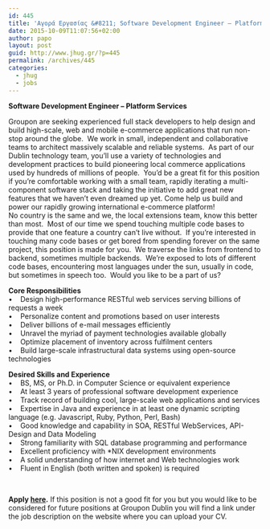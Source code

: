 ```yaml
---
id: 445
title: 'Αγορά Εργασίας &#8211; Software Development Engineer – Platform Services &#8211; greektechdublin on behalf of  GroupOn #jobs'
date: 2015-10-09T11:07:56+02:00
author: papo
layout: post
guid: http://www.jhug.gr/?p=445
permalink: /archives/445
categories:
  - jhug
  - jobs
---
```

**Software Development Engineer – Platform Services**

Groupon are seeking experienced full stack developers to help design and build high-scale, web and mobile e-commerce applications that run non-stop around the globe.  We work in small, independent and collaborative teams to architect massively scalable and reliable systems.  As part of our Dublin technology team, you&#8217;ll use a variety of technologies and development practices to build pioneering local commerce applications used by hundreds of millions of people.  You&#8217;d be a great fit for this position if you&#8217;re comfortable working with a small team, rapidly iterating a multi-component software stack and taking the initiative to add great new features that we haven&#8217;t even dreamed up yet. Come help us build and power our rapidly growing international e-commerce platform!  
No country is the same and we, the local extensions team, know this better than most.  Most of our time we spend touching multiple code bases to provide that one feature a country can&#8217;t live without.  If you&#8217;re interested in touching many code bases or get bored from spending forever on the same project, this position is made for you.  We traverse the links from frontend to backend, sometimes multiple backends.  We&#8217;re exposed to lots of different code bases, encountering most languages under the sun, usually in code, but sometimes in speech too.  Would you like to be a part of us?

**Core Responsibilities**  
•    Design high-performance RESTful web services serving billions of requests a week  
•    Personalize content and promotions based on user interests  
•    Deliver billions of e-mail messages efficiently  
•    Unravel the myriad of payment technologies available globally  
•    Optimize placement of inventory across fulfilment centers  
•    Build large-scale infrastructural data systems using open-source technologies

**Desired Skills and Experience**  
•    BS, MS, or Ph.D. in Computer Science or equivalent experience  
•    At least 3 years of professional software development experience  
•    Track record of building cool, large-scale web applications and services  
•    Expertise in Java and experience in at least one dynamic scripting language (e.g. Javascript, Ruby, Python, Perl, Bash)  
•    Good knowledge and capability in SOA, RESTful WebServices, API-Design and Data Modeling  
•    Strong familiarity with SQL database programming and performance  
•    Excellent proficiency with *NIX development environments  
•    A solid understanding of how internet and Web technologies work  
•    Fluent in English (both written and spoken) is required

&nbsp;

**Apply [here](http://greektechdublin.com/2015/09/29/full-stack-software-developers-join-us-in-dublin/).** If this position is not a good fit for you but you would like to be considered for future positions at Groupon Dublin you will find a link under the job description on the website where you can upload your CV.
